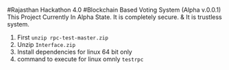 #Rajasthan Hackathon 4.0
#Blockchain Based Voting System (Alpha v.0.0.1)
This Project Currently In Alpha State.
 It is completely secure. &amp; It is trustless system.
 
1. First `unzip rpc-test-master.zip`
2. Unzip `Interface.zip`
3. Install dependencies for linux 64 bit only
4. command to execute for linux omnly `testrpc`
